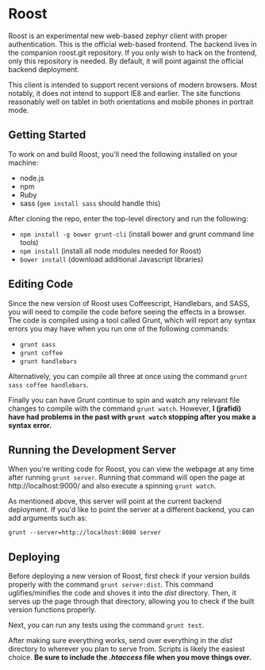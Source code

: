 # Roost
Roost is an experimental new web-based zephyr client with proper
authentication. This is the official web-based frontend. The backend lives in
the companion roost.git repository. If you only wish to hack on the frontend,
only this repository is needed. By default, it will point against the official
backend deployment.

This client is intended to support recent versions of modern browsers. Most notably, it does not intend to support IE8 and earlier. The site functions reasonably well on tablet in both orientations and mobile phones in portrait mode.

## Getting Started

To work on and build Roost, you'll need the following installed on your machine:
- node.js
- npm
- Ruby
- sass (`gem install sass` should handle this)

After cloning the repo, enter the top-level directory and run the following:
- `npm install -g bower grunt-cli` (install bower and grunt command line tools)
- `npm install` (install all node modules needed for Roost)
- `bower install` (download additional Javascript libraries)

## Editing Code
Since the new version of Roost uses Coffeescript, Handlebars, and SASS, you will need to compile the code before seeing the effects in a browser. The code is compiled using a tool called Grunt, which will report any syntax errors you may have when you run one of the following commands:
- `grunt sass`
- `grunt coffee`
- `grunt handlebars`

Alternatively, you can compile all three at once using the command `grunt sass coffee handlebars`.

Finally you can have Grunt continue to spin and watch any relevant file changes to compile with the command `grunt watch`. However, **I (jrafidi) have had problems in the past with `grunt watch` stopping after you make a syntax error.**

## Running the Development Server
When you're writing code for Roost, you can view the webpage at any time after running `grunt server`. Running that command will open the page at http://localhost:9000/ and also execute a spinning `grunt watch`.

As mentioned above, this server will point at the current backend deployment. If you'd like to point the server at a different backend, you can add arguments such as:

`grunt --server=http://localhost:8080 server`

## Deploying
Before deploying a new version of Roost, first check if your version builds properly with the command `grunt server:dist`. This command uglifies/minifies the code and shoves it into the _dist_ directory. Then, it serves up the page through that directory, allowing you to check if the built version functions properly.

Next, you can run any tests using the command `grunt test`.

After making sure everything works, send over everything in the _dist_ directory to wherever you plan to serve from. Scripts is likely the easiest choice. **Be sure to include the _.htaccess_ file when you move things over.**

